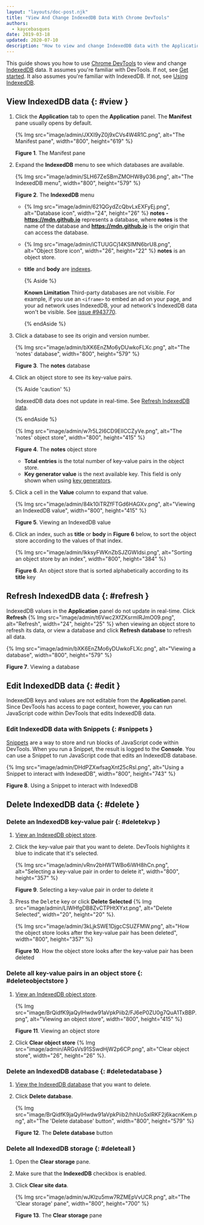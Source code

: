 ```yaml
---
layout: "layouts/doc-post.njk"
title: "View And Change IndexedDB Data With Chrome DevTools"
authors:
  - kaycebasques
date: 2019-03-18
updated: 2020-07-10
description: "How to view and change IndexedDB data with the Application panel and Snippets."
---
```


This guide shows you how to use [Chrome DevTools][1] to view and change [IndexedDB][2] data. It
assumes you're familiar with DevTools. If not, see [Get started][3]. It also assumes you're familiar
with IndexedDB. If not, see [Using IndexedDB][4].

## View IndexedDB data {: #view }

1.  Click the **Application** tab to open the **Application** panel. The **Manifest** pane usually
    opens by default.

    {% Img src="image/admin/JXXI9yZ0j9xCVs4W4R1C.png", alt="The Manifest pane", width="800", height="619" %}

    **Figure 1**. The Manifest pane

2.  Expand the **IndexedDB** menu to see which databases are available.

    {% Img src="image/admin/SLH67ZeSBmZMOHW8y036.png", alt="The IndexedDB menu", width="800", height="579" %}

    **Figure 2**. The **IndexedDB** menu

    - {% Img src="image/admin/621QGydZcQbvLxEXFyEj.png", alt="Database icon", width="24", height="26" %} **notes -
      https://mdn.github.io** represents a database, where **notes** is the name of the database and
      **https://mdn.github.io** is the origin that can access the database.
    - {% Img src="image/admin/iCTUUGCj14KSIMN6brU8.png", alt="Object Store icon", width="26", height="22" %} **notes** is an
      object store.
    - **title** and **body** are [indexes][5].

      {% Aside %}

      **Known Limitation** Third-party databases are not visible. For example, if you use an
      `<iframe>` to embed an ad on your page, and your ad network uses IndexedDB, your ad network's
      IndexedDB data won't be visible. See [issue #943770][6].

      {% endAside %}

3.  Click a database to see its origin and version number.

    {% Img src="image/admin/bXK6EnZMo6yDUwkoFLXc.png", alt="The 'notes' database", width="800", height="579" %}

    **Figure 3**. The **notes** database

4.  Click an object store to see its key-value pairs.

    {% Aside 'caution' %}

    IndexedDB data does not update in real-time. See [Refresh IndexedDB data][7].

    {% endAside %}

    {% Img src="image/admin/w7r5L2I6CD9EIlCCZyVe.png", alt="The 'notes' object store", width="800", height="415" %}

    **Figure 4**. The **notes** object store

    - **Total entries** is the total number of key-value pairs in the object store.
    - **Key generator value** is the next available key. This field is only shown when using [key
      generators][8].

5.  Click a cell in the **Value** column to expand that value.

    {% Img src="image/admin/84k10iTRZfFTGd6HAGXv.png", alt="Viewing an IndexedDB value", width="800", height="415" %}

    **Figure 5**. Viewing an IndexedDB value

6.  Click an index, such as **title** or **body** in **Figure 6** below, to sort the object store
    according to the values of that index.

    {% Img src="image/admin/lkksyFWKnZbSJZGWIdsi.png", alt="Sorting an object store by an index", width="800", height="384" %}

    **Figure 6**. An object store that is sorted alphabetically according to its **title** key

## Refresh IndexedDB data {: #refresh }

IndexedDB values in the **Application** panel do not update in real-time. Click **Refresh**
{% Img src="image/admin/t6Vwc2XfZKsrmIRJmO09.png", alt="Refresh", width="24", height="25" %} when viewing an object store to
refresh its data, or view a database and click **Refresh database** to refresh all data.

{% Img src="image/admin/bXK6EnZMo6yDUwkoFLXc.png", alt="Viewing a database", width="800", height="579" %}

**Figure 7**. Viewing a database

## Edit IndexedDB data {: #edit }

IndexedDB keys and values are not editable from the **Application** panel. Since DevTools has access
to page context, however, you can run JavaScript code within DevTools that edits IndexedDB data.

### Edit IndexedDB data with Snippets {: #snippets }

[Snippets][9] are a way to store and run blocks of JavaScript code within DevTools. When you run a
Snippet, the result is logged to the **Console**. You can use a Snippet to run JavaScript code that
edits an IndexedDB database.

{% Img src="image/admin/DHdPZXwfsagXnt25cRsl.png", alt="Using a Snippet to interact with IndexedDB", width="800", height="743" %}

**Figure 8**. Using a Snippet to interact with IndexedDB

## Delete IndexedDB data {: #delete }

### Delete an IndexedDB key-value pair {: #deletekvp }

1.  [View an IndexedDB object store][10].
2.  Click the key-value pair that you want to delete. DevTools highlights it blue to indicate that
    it's selected.

    {% Img src="image/admin/vRnv2bHWTWBo6iWH8hCn.png", alt="Selecting a key-value pair in order to delete it", width="800", height="357" %}

    **Figure 9**. Selecting a key-value pair in order to delete it

3.  Press the <kbd>Delete</kbd> key or click **Delete Selected**
    {% Img src="image/admin/LIWHfgDB8ZvCTPHtXYxt.png", alt="Delete Selected", width="20", height="20" %}.

    {% Img src="image/admin/3kLjkSWE1DjgcCSUZFMW.png", alt="How the object store looks after the key-value pair has been deleted", width="800", height="357" %}

    **Figure 10**. How the object store looks after the key-value pair has been deleted

### Delete all key-value pairs in an object store {: #deleteobjectstore }

1.  [View an IndexedDB object store][11].

    {% Img src="image/BrQidfK9jaQyIHwdw91aVpkPiib2/FJ6eP0ZU0g7QuA1TxBBP.png", alt="Viewing an object store", width="800", height="415" %}

    **Figure 11**. Viewing an object store

2.  Click **Clear object store**
    {% Img src="image/admin/ARGsVs91SSwdHjW2p6CP.png", alt="Clear object store", width="26", height="26" %}.

### Delete an IndexedDB database {: #deletedatabase }

1.  [View the IndexedDB database][12] that you want to delete.
2.  Click **Delete database**.

    {% Img src="image/BrQidfK9jaQyIHwdw91aVpkPiib2/hhUoSxlRKF2j6kacnKem.png", alt="The 'Delete database' button", width="800", height="579" %}

    **Figure 12**. The **Delete database** button

### Delete all IndexedDB storage {: #deleteall }

1.  Open the **Clear storage** pane.
2.  Make sure that the **IndexedDB** checkbox is enabled.
3.  Click **Clear site data**.

    {% Img src="image/admin/wJKlzu5mw7RZMEpVvUCR.png", alt="The 'Clear storage' pane", width="800", height="700" %}

    **Figure 13**. The **Clear storage** pane

[1]: /web/tools/chrome-devtools
[2]: https://developer.mozilla.org/en-US/docs/Web/API/IndexedDB_API
[3]: /web/tools/chrome-devtools#start
[4]: https://developer.mozilla.org/en-US/docs/Web/API/IndexedDB_API/Using_IndexedDB
[5]: https://developer.mozilla.org/en-US/docs/Web/API/IndexedDB_API/Using_IndexedDB#Using_an_index
[6]: https://crbug.com/943770
[7]: #refresh
[8]:
  https://developer.mozilla.org/en-US/docs/Web/API/IndexedDB_API/Basic_Concepts_Behind_IndexedDB#gloss_keygenerator
[9]: /web/tools/chrome-devtools/snippets
[10]: #view
[11]: #view
[12]: #view
